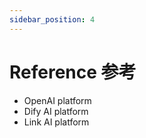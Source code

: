 ```yaml
---
sidebar_position: 4
---
```


# Reference 参考

* OpenAI platform
* Dify AI platform
* Link AI platform
